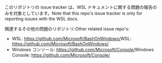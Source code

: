<span data-ttu-id="617c8-101">このリポジトリの issue tracker は、WSL ドキュメントに関する問題の報告のみを対象としています。</span><span class="sxs-lookup"><span data-stu-id="617c8-101">Note that this repo's issue tracker is only for reporting issues with the WSL docs.</span></span>

<span data-ttu-id="617c8-102">関連するその他の問題のリポジトリ:</span><span class="sxs-lookup"><span data-stu-id="617c8-102">Other related issue repo's:</span></span>

* <span data-ttu-id="617c8-103">WSL: https://github.com/Microsoft/BashOnWindows/</span><span class="sxs-lookup"><span data-stu-id="617c8-103">WSL: https://github.com/Microsoft/BashOnWindows/</span></span>
* <span data-ttu-id="617c8-104">Windows コンソール: https://github.com/Microsoft/Console/</span><span class="sxs-lookup"><span data-stu-id="617c8-104">Windows Console: https://github.com/Microsoft/Console/</span></span>
